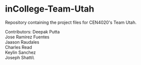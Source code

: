 # inCollege-Team-Utah
Repository containing the project files for CEN4020's Team Utah.

Contributors:
Deepak Putta\
Jose Ramirez Fuentes\
Jaason Raudales\
Charles Read\
Keylin Sanchez\
Joseph Shatti\
